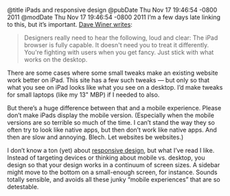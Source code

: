 @title iPads and responsive design
@pubDate Thu Nov 17 19:46:54 -0800 2011
@modDate Thu Nov 17 19:46:54 -0800 2011
I’m a few days late linking to this, but it’s important. <a href="http://scripting.com/stories/2011/11/16/googleSearchOnIpad.html">Dave Winer writes</a>:

>Designers really need to hear the following, loud and clear: The iPad browser is fully capable. It doesn't need you to treat it differently. You're fighting with users when you get fancy. Just stick with what works on the desktop.

There are some cases where some small tweaks make an existing website work better on iPad. This site has a few such tweaks — but only so that what you see on iPad looks like what you see on a desktop. I’d make tweaks for small laptops (like my 13" MBP) if I needed to also.

But there’s a huge difference between that and a mobile experience. Please don’t make iPads display the mobile version. (Especially when the mobile versions are so terrible so much of the time. I can’t stand the way they so often try to look like native apps, but then don’t work like native apps. And then are slow and annoying. Blech. Let websites be websites.)

I don’t know a ton (yet) about <a href="http://www.alistapart.com/articles/responsive-web-design/">responsive design</a>, but what I’ve read I like. Instead of targeting devices or thinking about mobile vs. desktop, you design so that your design works in a continuum of screen sizes. A sidebar might move to the bottom on a small-enough screen, for instance. Sounds totally sensible, and avoids all these junky “mobile experiences” that are so detestable.
